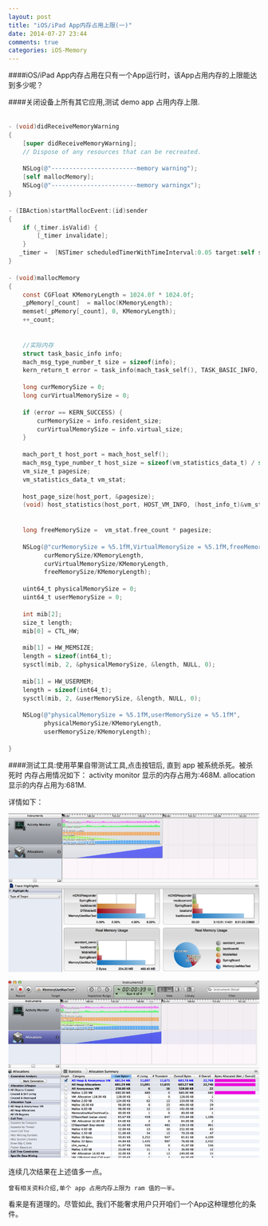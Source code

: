 ```yaml
---
layout: post
title: "iOS/iPad App内存占用上限(一)"
date: 2014-07-27 23:44
comments: true
categories: iOS-Memory
---
```




####iOS/iPad App内存占用在只有一个App运行时，该App占用内存的上限能达到多少呢？

####关闭设备上所有其它应用,测试 demo app 占用内存上限.

``` objective-c

- (void)didReceiveMemoryWarning
{
    [super didReceiveMemoryWarning];
    // Dispose of any resources that can be recreated.
    
    NSLog(@"------------------------memory warning");
    [self mallocMemory];
    NSLog(@"------------------------memory warningx");
}

- (IBAction)startMallocEvent:(id)sender
{
    if (_timer.isValid) {
        [_timer invalidate];
    }
   _timer =  [NSTimer scheduledTimerWithTimeInterval:0.05 target:self selector:@selector(mallocMemory) userInfo:nil repeats:YES];
}

- (void)mallocMemory
{
    const CGFloat KMemoryLength = 1024.0f * 1024.0f;
    _pMemory[_count]  = malloc(KMemoryLength);
    memset(_pMemory[_count], 0, KMemoryLength);
    ++_count;
    

    //实际内存
    struct task_basic_info info;
    mach_msg_type_number_t size = sizeof(info);
    kern_return_t error = task_info(mach_task_self(), TASK_BASIC_INFO, (task_info_t)&info, &size);
    
    long curMemorySize = 0;
    long curVirtualMemorySize = 0;
    
    if (error == KERN_SUCCESS) {
        curMemorySize = info.resident_size;
        curVirtualMemorySize = info.virtual_size;
    }
    
    mach_port_t host_port = mach_host_self();
    mach_msg_type_number_t host_size = sizeof(vm_statistics_data_t) / sizeof(integer_t);
    vm_size_t pagesize;
    vm_statistics_data_t vm_stat;
    
    host_page_size(host_port, &pagesize);
    (void) host_statistics(host_port, HOST_VM_INFO, (host_info_t)&vm_stat, &host_size);
    
    
    long freeMemorySize =  vm_stat.free_count * pagesize;
    
    NSLog(@"curMemorySize = %5.1fM,VirtualMemorySize = %5.1fM,freeMemorySize = %5.1fM",
          curMemorySize/KMemoryLength,
          curVirtualMemorySize/KMemoryLength,
          freeMemorySize/KMemoryLength);
    
    uint64_t physicalMemorySize = 0;
    uint64_t userMemorySize = 0;
    
    int mib[2];
    size_t length;
    mib[0] = CTL_HW;
    
    mib[1] = HW_MEMSIZE;
    length = sizeof(int64_t);
    sysctl(mib, 2, &physicalMemorySize, &length, NULL, 0);
    
    mib[1] = HW_USERMEM;
    length = sizeof(int64_t);
    sysctl(mib, 2, &userMemorySize, &length, NULL, 0);
    
    NSLog(@"physicalMemorySize = %5.1fM,userMemorySize = %5.1fM",
          physicalMemorySize/KMemoryLength,
          userMemorySize/KMemoryLength);
    
}


```

####测试工具:使用苹果自带测试工具,点击按钮后, 直到 app 被系统杀死。被杀死时    内存占用情况如下：
    activity monitor 显示的内存占用为:468M.
    allocation 显示的内存占用为:681M. 
    

详情如下：
   
   ![image](/images/post/2014-07-27-ping-guo-app-nei-cun-zhan-yong-shang-xian/1.png)
    
  ![image](/images/post/2014-07-27-ping-guo-app-nei-cun-zhan-yong-shang-xian/2.png)
    
  
连续几次结果在上述值多一点。

    曾有相关资料介绍,单个 app 占用内存上限为 ram 值的一半。
    
看来是有道理的。尽管如此, 我们不能奢求用户只开咱们一个App这种理想化的条件。


